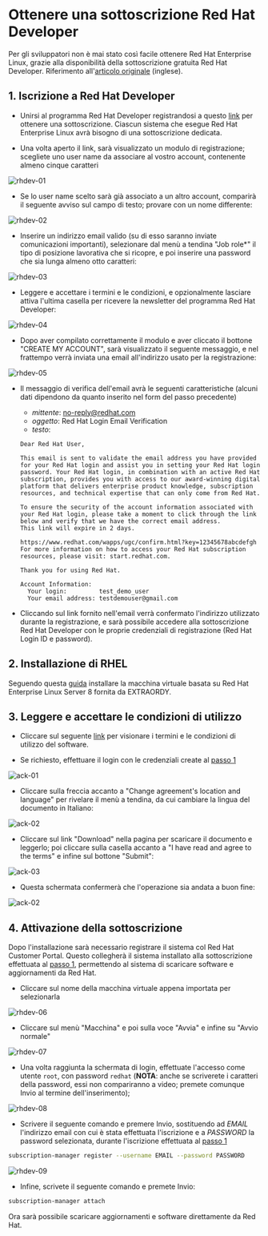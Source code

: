 # Ottenere una sottoscrizione Red Hat Developer

Per gli sviluppatori non è mai stato così facile ottenere Red Hat Enterprise Linux, grazie alla disponibilità della sottoscrizione gratuita Red Hat Developer. Riferimento all'[articolo originale](https://developers.redhat.com/articles/getting-red-hat-developer-subscription-what-rhel-users-need-know/) (inglese).

## 1. Iscrizione a Red Hat Developer

- Unirsi al programma Red Hat Developer registrandosi a questo [link](https://developers.redhat.com/register) per ottenere una sottoscrizione. Ciascun sistema che esegue Red Hat Enterprise Linux avrà bisogno di una sottoscrizione dedicata.

- Una volta aperto il link, sarà visualizzato un modulo di registrazione; scegliete uno user name da associare al vostro account, contenente almeno cinque caratteri

![rhdev-01](img/subscribe-rhdev-01.PNG)

- Se lo user name scelto sarà già associato a un altro account, comparirà il seguente avviso sul campo di testo; provare con un nome differente:

![rhdev-02](img/subscribe-rhdev-02.PNG)

- Inserire un indirizzo email valido (su di esso saranno inviate comunicazioni importanti), selezionare dal menù a tendina "Job role\*" il tipo di posizione lavorativa che si ricopre, e poi inserire una password che sia lunga almeno otto caratteri:

![rhdev-03](img/subscribe-rhdev-03.PNG)

- Leggere e accettare i termini e le condizioni, e opzionalmente lasciare attiva l'ultima casella per ricevere la newsletter del programma Red Hat Developer:

![rhdev-04](img/subscribe-rhdev-04.PNG)

- Dopo aver compilato correttamente il modulo e aver cliccato il bottone "CREATE MY ACCOUNT", sarà visualizzato il seguente messaggio, e nel frattempo verrà inviata una email all'indirizzo usato per la registrazione:

![rhdev-05](img/subscribe-rhdev-05.PNG)

- Il messaggio di verifica dell'email avrà le seguenti caratteristiche (alcuni dati dipendono da quanto inserito nel form del passo precedente)
    - *mittente*: no-reply@redhat.com
    - *oggetto*: Red Hat Login Email Verification
    - *testo*:
    ```
    Dear Red Hat User,

    This email is sent to validate the email address you have provided for your Red Hat login and assist you in setting your Red Hat login password. Your Red Hat login, in combination with an active Red Hat subscription, provides you with access to our award-winning digital platform that delivers enterprise product knowledge, subscription resources, and technical expertise that can only come from Red Hat.

    To ensure the security of the account information associated with your Red Hat login, please take a moment to click through the link below and verify that we have the correct email address.
    This link will expire in 2 days.

    https://www.redhat.com/wapps/ugc/confirm.html?key=12345678abcdefgh
    For more information on how to access your Red Hat subscription resources, please visit: start.redhat.com.

    Thank you for using Red Hat.

    Account Information:
      Your login:         test_demo_user
      Your email address: testdemouser@gmail.com
    ```

- Cliccando sul link fornito nell'email verrà confermato l'indirizzo utilizzato durante la registrazione, e sarà possibile accedere alla sottoscrizione Red Hat Developer con le proprie credenziali di registrazione (Red Hat Login ID e password).

## 2. Installazione di RHEL

Seguendo questa [guida](../vbox-install/README.md) installare la macchina virtuale basata su Red Hat Enterprise Linux Server 8 fornita da EXTRAORDY.

## 3. Leggere e accettare le condizioni di utilizzo

- Cliccare sul seguente [link](https://www.redhat.com/wapps/tnc/standalone/ea) per visionare i termini e le condizioni di utilizzo del software.

- Se richiesto, effettuare il login con le credenziali create al [passo 1](#1-iscrizione-a-red-hat-developer)

![ack-01](img/acknowledgement-01.PNG)

- Cliccare sulla freccia accanto a "Change agreement's location and language" per rivelare il menù a tendina, da cui cambiare la lingua del documento in Italiano:

![ack-02](img/acknowledgement-02.PNG)

- Cliccare sul link "Download" nella pagina per scaricare il documento e leggerlo; poi cliccare sulla casella accanto a "I have read and agree to the terms" e infine sul bottone "Submit":

![ack-03](img/acknowledgement-03.PNG)

- Questa schermata confermerà che l'operazione sia andata a buon fine:

![ack-02](img/acknowledgement-04.PNG)

## 4. Attivazione della sottoscrizione

Dopo l'installazione sarà necessario registrare il sistema col Red Hat Customer Portal. Questo collegherà il sistema installato alla sottoscrizione effettuata al [passo 1](#1-iscrizione-a-red-hat-developer), permettendo al sistema di scaricare software e aggiornamenti da Red Hat.

- Cliccare sul nome della macchina virtuale appena importata per selezionarla

![rhdev-06](img/subscribe-rhdev-06.PNG)

- Cliccare sul menù "Macchina" e poi sulla voce "Avvia" e infine su "Avvio normale"

![rhdev-07](img/subscribe-rhdev-07.PNG)

- Una volta raggiunta la schermata di login, effettuate l'accesso come utente `root`, con password `redhat` (**NOTA**: anche se scriverete i caratteri della password, essi non compariranno a video; premete comunque Invio al termine dell'inserimento);

![rhdev-08](img/subscribe-rhdev-08.PNG)

- Scrivere il seguente comando e premere Invio, sostituendo ad *EMAIL* l'indirizzo email con cui è stata effettuata l'iscrizione e a *PASSWORD* la password selezionata, durante l'iscrizione effettuata al [passo 1](#1-iscrizione-a-red-hat-developer)

```bash
subscription-manager register --username EMAIL --password PASSWORD
```

![rhdev-09](img/subscribe-rhdev-09.PNG)

- Infine, scrivete il seguente comando e premete Invio:

```bash
subscription-manager attach
```

Ora sarà possibile scaricare aggiornamenti e software direttamente da Red Hat.
